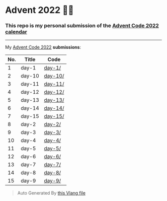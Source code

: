# Advent 2022 👨‍💻

### This repo is my personal submission of the [Advent Code 2022 calendar](https://adventofcode.com/2022)

---

My [Advent Code 2022](https://adventofcode.com/2022) **submissions**:

| No. | Title | Code |
| --- | ----- | ---- |
| 1 | day-1 | [day-1/](./day-1/) |
| 2 | day-10 | [day-10/](./day-10/) |
| 3 | day-11 | [day-11/](./day-11/) |
| 4 | day-12 | [day-12/](./day-12/) |
| 5 | day-13 | [day-13/](./day-13/) |
| 6 | day-14 | [day-14/](./day-14/) |
| 7 | day-15 | [day-15/](./day-15/) |
| 8 | day-2 | [day-2/](./day-2/) |
| 9 | day-3 | [day-3/](./day-3/) |
| 10 | day-4 | [day-4/](./day-4/) |
| 11 | day-5 | [day-5/](./day-5/) |
| 12 | day-6 | [day-6/](./day-6/) |
| 13 | day-7 | [day-7/](./day-7/) |
| 14 | day-8 | [day-8/](./day-8/) |
| 15 | day-9 | [day-9/](./day-9/) |

> Auto Generated By [this Vlang file](./gen-readme.v)